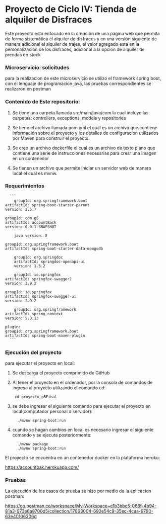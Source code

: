 # Proyecto de Ciclo IV: Tienda de alquiler de Disfraces
Este proyecto está enfocado en la creación de una página web que permita de forma sistemática el alquiler de disfraces y en una versión siguiente de manera adicional el
alquiler de trajes, el valor agregado está en la personalización de los disfraces, adicional a la opción de alquiler de prendas en stock

### Microservicio: solicitudes
para la realizacion de este microservicio se utilizo el framework spring boot, con el lenguaje de programacion java, las pruebas correspondientes se realizaron en postman

### Contenido de Este repositorio: 

 1. Se tiene una carpeta llamada src/main/java/com la cual incluye las carpetas: controllers, exceptions, models y repositories

 2. Se tiene el archivo llamada pom.xml el cual es un archivo que contiene información sobre el proyecto y los detalles de configuración utilizados por Maven para construir el proyecto.
 
 3. Se creo un archivo dockerfile el cual es un archivo de texto plano que contiene una serie de instrucciones necesarias para crear una imagen en un contenedor

 4. Se tienen un archivo que permite iniciar un servidor web de manera local el cual es mvnw.

 ### Requerimientos 
      ```
        groupId: org.springframework.boot
 	artifactId: spring-boot-starter-parent
	version: 2.5.7		

	groupId: com.g6
	artifactId: accountBack
	version: 0.0.1-SNAPSHOT
	
        java version: 8
	
	groupId: org.springframework.boot
	artifactId: spring-boot-starter-data-mongodb
	
        groupId: org.springdoc
        artifactId: springdoc-openapi-ui
        version: 1.5.2
                
        groupId: io.springfox
	artifactId: springfox-swagger2
	version: 2.9.2
	
	groupId: io.springfox
	artifactId: springfox-swagger-ui
	version: 2.9.2
        
        groupId: org.springframework
	artifactId: spring-context
	version: 5.3.13
	
	plugin:
	groupId: org.springframework.boot
	artifactId: spring-boot-maven-plugin
      ```

### Ejecución del proyecto

para ejecutar el proyecto en local:

1. Se descarga el proyecto comprimido de GitHub

2. Al tener el proyecto en el ordenador, por la consola de comandos de ingresa al proyecto utilizando el comando cd:
   ```
    cd proyecto_p5Final
   ```
3. se debe ingresar el siguiente comando para ejecutar el proyecto en local(computador personal o servidor):

   ```
     ./mvnw spring-boot:run
   ```
4. cuando se hagan cambios en local es necesario ingresar el siguiente comando y se ejecuta posteriormente:
   ```
     ./mvnw package
     ./mvnw spring-boot:run
   ```

El proyecto se encuentra en un contenedor docker en la plataforma heroku:

https://accountbak.herokuapp.com/

### Pruebas

La ejecución de los casos de prueba se hizo por medio de la aplicacion postman:

https://go.postman.co/workspace/My-Workspace~e1b3bbc5-068f-4b94-81a3-673a8a8700d5/collection/17863004-693e54c9-35ec-4caa-9790-63e40106306d
